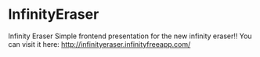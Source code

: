 # InfinityEraser
Infinity Eraser
Simple frontend presentation for the new infinity eraser!!
You can visit it here: http://infinityeraser.infinityfreeapp.com/
